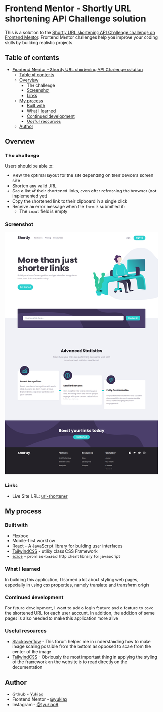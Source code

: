 # Frontend Mentor - Shortly URL shortening API Challenge solution

This is a solution to the [Shortly URL shortening API Challenge challenge on Frontend Mentor](https://www.frontendmentor.io/challenges/url-shortening-api-landing-page-2ce3ob-G). Frontend Mentor challenges help you improve your coding skills by building realistic projects.

## Table of contents

- [Frontend Mentor - Shortly URL shortening API Challenge solution](#frontend-mentor---shortly-url-shortening-api-challenge-solution)
  - [Table of contents](#table-of-contents)
  - [Overview](#overview)
    - [The challenge](#the-challenge)
    - [Screenshot](#screenshot)
    - [Links](#links)
  - [My process](#my-process)
    - [Built with](#built-with)
    - [What I learned](#what-i-learned)
    - [Continued development](#continued-development)
    - [Useful resources](#useful-resources)
  - [Author](#author)

## Overview

### The challenge

Users should be able to:

- View the optimal layout for the site depending on their device's screen size
- Shorten any valid URL
- See a list of their shortened links, even after refreshing the browser (not implemented yet)
- Copy the shortened link to their clipboard in a single click
- Receive an error message when the `form` is submitted if:
  - The `input` field is empty

### Screenshot

![screenshot](./public/images/Screenshot.png)

### Links

<!-- - Solution URL: [Add solution URL here](https://your-solution-url.com) -->

- Live Site URL: [url-shortener](https://url-shortener-puce.vercel.app/)

## My process

### Built with

- Flexbox
- Mobile-first workflow
- [React](https://reactjs.org/) - A JavaScript library for building user interfaces
- [TailwindCSS](https://tailwindcss.com/) - utility class CSS Framework
- [axios](https://axios-http.com/) - promise-based http client library for javascript

### What I learned

In building this application, I learned a lot about styling web pages, especially in using css properties, namely translate and transform origin

### Continued development

For future development, I want to add a login feature and a feature to save the shortened URL for each user account. In addition, the addition of some pages is also needed to make this application more alive

### Useful resources

- [Stackoverflow](https://stackoverflow.com/questions/12150377/css3-transform-scale-stick-to-bottom) - This forum helped me in understanding how to make image scaling possible from the bottom as opposed to scale from the center of the image
- [TailwindCSS](https://tailwindcss.com/) - Obviously the most important thing in applying the styling of the framework on the website is to read directly on the documentation

## Author

- Github - [Yukiao](https://github.com/yukiao)
- Frontend Mentor - [@yukiao](https://www.frontendmentor.io/profile/yukiao)
- Instagram - [@1yukiao9](https://www.instagram.com/1yukiao9/)
